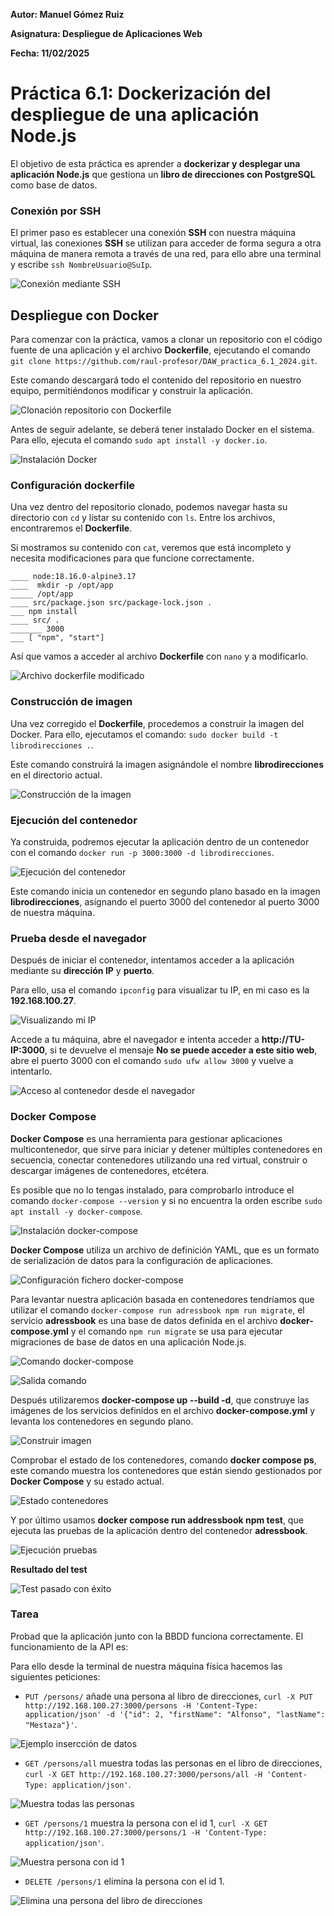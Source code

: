 **Autor: Manuel Gómez Ruiz**

**Asignatura: Despliegue de Aplicaciones Web**

**Fecha: 11/02/2025**

#   Práctica 6.1: Dockerización del despliegue de una aplicación Node.js

El objetivo de esta práctica es aprender a **dockerizar y desplegar una aplicación Node.js** que gestiona un **libro de direcciones con PostgreSQL** como base de datos.

### Conexión por SSH

El primer paso es establecer una conexión **SSH** con nuestra máquina virtual, las conexiones **SSH** se utilizan para acceder de forma segura a otra máquina de manera remota a través de una red, para ello abre una terminal y escribe ``ssh NombreUsuario@SuIp``.

![Conexión mediante SSH](./img/Captura-0.JPG)

##  Despliegue con Docker

Para comenzar con la práctica, vamos a clonar un repositorio con el código fuente de una aplicación y el archivo **Dockerfile**, ejecutando el comando ``git clone https://github.com/raul-profesor/DAW_practica_6.1_2024.git``.

Este comando descargará todo el contenido del repositorio en nuestro equipo, permitiéndonos modificar y construir la aplicación.

![Clonación repositorio con Dockerfile](./img/Captura-1.JPG)

Antes de seguir adelante, se deberá tener instalado Docker en el sistema. Para ello, ejecuta el comando ``sudo apt install -y docker.io``.

![Instalación Docker](./img/Captura-2.JPG)

### Configuración dockerfile

Una vez dentro del repositorio clonado, podemos navegar hasta su directorio con ``cd`` y listar su contenido con ``ls``. Entre los archivos, encontraremos el **Dockerfile**.

Si mostramos su contenido con ``cat``, veremos que está incompleto y necesita modificaciones para que funcione correctamente.

```
____ node:18.16.0-alpine3.17
____  mkdir -p /opt/app
_____ /opt/app
____ src/package.json src/package-lock.json .
___ npm install
____ src/ .
_______ 3000
___ [ "npm", "start"]
```

Así que vamos a acceder al archivo **Dockerfile** con ``nano`` y a modificarlo.

![Archivo dockerfile modificado](./img/Captura-3.JPG)

### Construcción de imagen

Una vez corregido el **Dockerfile**, procedemos a construir la imagen del Docker. Para ello, ejecutamos el comando: ``sudo docker build -t librodirecciones .``.

Este comando construirá la imagen asignándole el nombre **librodirecciones** en el directorio actual.

![Construcción de la imagen](./img/Captura-4.JPG)

### Ejecución del contenedor

Ya construida, podremos ejecutar la aplicación dentro de un contenedor con el comando ``docker run -p 3000:3000 -d librodirecciones``.

![Ejecución del contenedor](./img/Captura-5.JPG)

Este comando inicia un contenedor en segundo plano basado en la imagen **librodirecciones**, asignando el puerto 3000 del contenedor al puerto 3000 de nuestra máquina.

### Prueba desde el navegador

Después de iniciar el contenedor, intentamos acceder a la aplicación mediante su **dirección IP** y **puerto**.

Para ello, usa el comando ``ipconfig`` para visualizar tu IP, en mi caso es la **192.168.100.27**.

![Visualizando mi IP](./img/Captura-6.JPG)

Accede a tu máquina, abre el navegador e intenta acceder a **http://TU-IP:3000**, si te devuelve el mensaje **No se puede acceder a este sitio web**, abre el puerto 3000 con el comando ``sudo ufw allow 3000`` y vuelve a intentarlo.

![Acceso al contenedor desde el navegador](./img/Captura-7.JPG)

### Docker Compose

**Docker Compose** es una herramienta para gestionar aplicaciones multicontenedor, que sirve para iniciar y detener múltiples contenedores en secuencia, conectar contenedores utilizando una red virtual, construir o descargar imágenes de contenedores, etcétera.

Es posible que no lo tengas instalado, para comprobarlo introduce el comando ``docker-compose --version`` y si no encuentra la orden escribe ``sudo apt install -y docker-compose``.

![Instalación docker-compose](./img/Captura-8.JPG)

**Docker Compose** utiliza un archivo de definición YAML, que es un formato de serialización de datos para la configuración de aplicaciones.

![Configuración fichero docker-compose](./img/Captura-9.JPG)

Para levantar nuestra aplicación basada en contenedores tendríamos que utilizar el comando ``docker-compose run adressbook npm run migrate``, el servicio **adressbook** es una base de datos definida en el archivo **docker-compose.yml** y el comando ``npm run migrate`` se usa para ejecutar migraciones de base de datos en una aplicación Node.js.

![Comando docker-compose](./img/Captura-10.JPG)

![Salida comando](./img/Captura-11.JPG)

Después utilizaremos **docker-compose up --build -d**, que construye las imágenes de los servicios definidos en el archivo **docker-compose.yml** y levanta los contenedores en segundo plano.

![Construir imagen](./img/Captura-12.JPG)

Comprobar el estado de los contenedores, comando **docker compose ps**, este comando muestra los contenedores que están siendo gestionados por **Docker Compose** y su estado actual.

![Estado contenedores](./img/Captura-13.JPG)

Y por último usamos **docker compose run addressbook npm test**, que ejecuta las pruebas de la aplicación dentro del contenedor **adressbook**. 

![Ejecución pruebas](./img/Captura-14.JPG)

**Resultado del test**

![Test pasado con éxito](./img/Captura-15.JPG)

### Tarea

Probad que la aplicación junto con la BBDD funciona correctamente. El funcionamiento de la API es:

Para ello desde la terminal de nuestra máquina física hacemos las siguientes peticiones:

-  ``PUT /persons/`` añade una persona al libro de direcciones, ``curl -X PUT http://192.168.100.27:3000/persons -H 'Content-Type: application/json' -d '{"id": 2, "firstName": "Alfonso", "lastName": "Mestaza"}'``.

![Ejemplo insercción de datos](./img/Captura-16.JPG)

-   ``GET /persons/all`` muestra todas las personas en el libro de direcciones, ``curl -X GET http://192.168.100.27:3000/persons/all -H 'Content-Type: application/json'``.

![Muestra todas las personas](./img/Captura-17.JPG)

-   ``GET /persons/1`` muestra la persona con el id 1, ``curl -X GET http://192.168.100.27:3000/persons/1 -H 'Content-Type: application/json'``.

![Muestra persona con id 1](./img/Captura-18.JPG)

-   ``DELETE /persons/1`` elimina la persona con el id 1.

![Elimina una persona del libro de direcciones](./img/Captura-19.JPG)